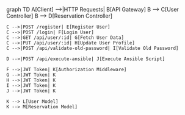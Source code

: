 graph TD
    A[Client] -->|HTTP Requests| B[API Gateway]
    B --> C[User Controller]
    B --> D[Reservation Controller]
    
    C -->|POST /register| E[Register User]
    C -->|POST /login| F[Login User]
    C -->|GET /api/user/:id| G[Fetch User Data]
    C -->|PUT /api/user/:id| H[Update User Profile]
    C -->|POST /api/validate-old-password| I[Validate Old Password]
    
    D -->|POST /api/execute-ansible| J[Execute Ansible Script]

    F -->|JWT Token| K[Authorization Middleware]
    G -->|JWT Token| K
    H -->|JWT Token| K
    I -->|JWT Token| K
    J -->|JWT Token| K
    
    K --> L[User Model]
    K --> M[Reservation Model]
